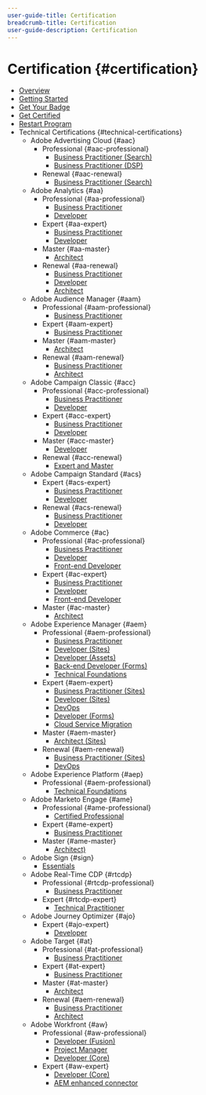 ```yaml
---
user-guide-title: Certification
breadcrumb-title: Certification
user-guide-description: Certification
---
```


# Certification {#certification}

+ [Overview](overview.md)
+ [Getting Started](getting-started.md)
+ [Get Your Badge](get-badge.md)
+ [Get Certified](get-certified.md)
+ [Restart Program](restart-program.md)
+ Technical Certifications {#technical-certifications}
  + Adobe Advertising Cloud {#aac}
    + Professional {#aac-professional}
      + [Business Practitioner (Search)](/help/aac/aac-search-p-business.md)
      + [Business Practitioner (DSP)](/help/aac/aac-dsp-p-business.md)
    + Renewal {#aac-renewal}
      + [Business Practitioner (Search)](/help/aac/aac-search-p-business-renew.md)
  + Adobe Analytics {#aa}
    + Professional {#aa-professional}
      + [Business Practitioner](/help/aa/aa-p-business.md)
      + [Developer](/help/aa/aa-p-developer.md)
    + Expert {#aa-expert}
      + [Business Practitioner](/help/aa/aa-e-business.md)
      + [Developer](/help/aa/aa-e-developer.md)
    + Master {#aa-master}
      + [Architect](/help/aa/aa-m-architect.md)
    + Renewal {#aa-renewal}
      + [Business Practitioner](/help/aa/aa-e-business-renew.md)
      + [Developer](/help/aa/aa-e-developer-renew.md)
      + [Architect](/help/aa/aa-m-architect-renew.md)
  + Adobe Audience Manager {#aam}
    + Professional {#aam-professional}
      + [Business Practitioner](/help/aam/aam-p-business.md)
    + Expert {#aam-expert}
      + [Business Practitioner](/help/aam/aam-e-business.md)
    + Master {#aam-master}
      + [Architect](/help/aam/aam-m-architect.md)
    + Renewal {#aam-renewal}
      + [Business Practitioner](/help/aam/aam-e-business-renew.md)
      + [Architect](/help/aam/aam-m-architect-renew.md)
  + Adobe Campaign Classic {#acc}
    + Professional {#acc-professional}
      + [Business Practitioner](/help/acc/acc-p-business.md)
      + [Developer](/help/acc/acc-p-developer.md)
    + Expert {#acc-expert}
      + [Business Practitioner](/help/acc/acc-e-business.md)
      + [Developer](/help/acc/acc-e-developer.md)
    + Master {#acc-master}
      + [Developer](/help/acc/acc-m-developer.md)
    + Renewal {#acc-renewal}
      + [Expert and Master](/help/acc/acc-renew.md)
  + Adobe Campaign Standard {#acs}
    + Expert {#acs-expert}
      + [Business Practitioner](/help/acs/acs-e-business.md)
      + [Developer](/help/acs/acs-e-developer.md)
    + Renewal {#acs-renewal}
      + [Business Practitioner](/help/acs/acs-e-business-renew.md)
      + [Developer](/help/acs/acs-e-developer-renew.md)
  + Adobe Commerce {#ac}
    + Professional {#ac-professional}
      + [Business Practitioner](/help/ac/ac-p-business.md)
      + [Developer](/help/ac/ac-p-developer.md)
      + [Front-end Developer](/help/ac/ac-p-fedeveloper.md)
    + Expert {#ac-expert}
      + [Business Practitioner](/help/ac/ac-e-business.md)
      + [Developer](/help/ac/ac-e-developer.md)
      + [Front-end Developer](/help/ac/ac-e-fedeveloper.md)
    + Master {#ac-master}
      + [Architect](/help/ac/ac-m-architect.md)
  + Adobe Experience Manager {#aem}
    + Professional {#aem-professional}
      + [Business Practitioner](/help/aem/aem-p-business.md)
      + [Developer (Sites)](/help/aem/aem-sites-p-developer.md)
      + [Developer (Assets)](/help/aem/aem-assets-p-developer.md)
      + [Back-end Developer (Forms)](/help/aem/aem-forms-p-bedeveloper.md)
      + [Technical Foundations](/help/aem/aem-p-foundations.md)
    + Expert {#aem-expert}
      + [Business Practitioner (Sites)](/help/aem/aem-sites-e-business.md)
      + [Developer (Sites)](/help/aem/aem-sites-e-developer.md)
      + [DevOps](/help/aem/aem-devops-e-engineer.md)
      + [Developer (Forms)](/help/aem/aem-forms-e-developer.md)
      + [Cloud Service Migration](/help/aem/aem-cs-e-migration.md)
    + Master {#aem-master}
      + [Architect (Sites)](/help/aem/aem-sites-m-archtiect.md)
    + Renewal {#aem-renewal}
      + [Business Practitioner (Sites)](/help/aem/aem-sites-e-business-renew.md)
      + [DevOps](/help/aem/aem-devops-e-engineer-renew.md)
  + Adobe Experience Platform {#aep}
    + Professional {#aem-professional}
      + [Technical Foundations](/help/aep/aep-p-foundations.md)
  + Adobe Marketo Engage {#ame}
    + Professional {#ame-professional}
      + [Certified Professional](/help/ame/ame-p.md)
    + Expert {#ame-expert}
      + [Business Practitioner](/help/ame/ame-e-business.md)
    + Master {#ame-master}
      + [Architect)](/help/ame/ame-m-architect.md)
  + Adobe Sign {#sign}
    + [Essentials](/help/sign/sign-essentials.md)
  + Adobe Real-Time CDP {#rtcdp}
    + Professional {#rtcdp-professional}
      + [Business Practitioner](/help/rtcdp/rtcdp-p-business.md)
    + Expert {#rtcdp-expert}
      + [Technical Practitioner](/help/rtcdp/rtcdp-e-technical.md)
  + Adobe Journey Optimizer {#ajo}
    + Expert {#ajo-expert}
      + [Developer](/help/ajo/ajo-e-developer.md)
  + Adobe Target {#at}
    + Professional {#at-professional}
      + [Business Practitioner](/help/at/at-p-business.md)
    + Expert {#at-expert}
      + [Business Practitioner](/help/at/at-e-business.md)
    + Master {#at-master}
      + [Architect](/help/at/at-m-architect.md)
    + Renewal {#aem-renewal}
      + [Business Practitioner](/help/at/at-e-business-renew.md)
      + [Architect](/help/at/at-m-architect-renew.md)
  + Adobe Workfront {#aw}
    + Professional {#aw-professional}
      + [Developer (Fusion)](/help/aw/aw-fusion-p-developer.md)
      + [Project Manager](/help/aw/aw-p-project-manager.md)
      + [Developer (Core)](/help/aw/aw-core-p-developer.md)
    + Expert {#aw-expert}
      + [Developer (Core)](/help/aw/aw-core-e-developer.md)
      + [AEM enhanced connector](/help/aw/aw-aem-e-connector.md)
